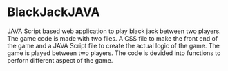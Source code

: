 # BlackJackJAVA
JAVA Script based web application to play black jack between two players.
The game code is made with two files. A CSS file to make the front end of the game and a JAVA Script file to create the actual logic of the game. The game is played between two players. The code is devided into functions to perforn different aspect of the game.
